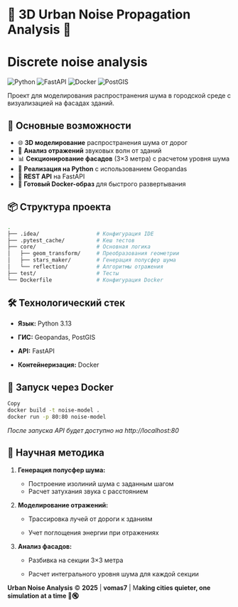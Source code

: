 # 🌆 3D Urban Noise Propagation Analysis 🎯
# Discrete noise analysis

![Python](https://img.shields.io/badge/Python-3.13-blue)
![FastAPI](https://img.shields.io/badge/FastAPI-0.68-green)
![Docker](https://img.shields.io/badge/Docker-✓-blue)
![PostGIS](https://img.shields.io/badge/PostGIS-3.0-orange)

Проект для моделирования распространения шума в городской среде с визуализацией на фасадах зданий.

## 🚀 Основные возможности

- 🌐 **3D моделирование** распространения шума от дорог
- 🏢 **Анализ отражений** звуковых волн от зданий
- 📊 **Секционирование фасадов** (3×3 метра) с расчетом уровня шума
- 🐍 **Реализация на Python** с использованием Geopandas
- 🚀 **REST API** на FastAPI
- 🐳 **Готовый Docker-образ** для быстрого развертывания

## 📦 Структура проекта

```bash
.
├── .idea/                  # Конфигурация IDE
├── .pytest_cache/          # Кеш тестов
├── core/                   # Основная логика
│   ├── geom_transform/     # Преобразования геометрии
│   ├── stars_maker/        # Генерация полусфер шума
│   └── reflection/         # Алгоритмы отражения
├── test/                   # Тесты
└── Dockerfile              # Конфигурация Docker
```
## 🛠️ Технологический стек

- **Язык:** Python 3.13

- **ГИС:** Geopandas, PostGIS

- **API:** FastAPI

- **Контейнеризация:** Docker

## 🐳 Запуск через Docker
```bash
Copy
docker build -t noise-model .
docker run -p 80:80 noise-model
```

_После запуска API будет доступно на http://localhost:80_

## 🧮 Научная методика
1. **Генерация полусфер шума:**
    - Построение изолиний шума с заданным шагом
    - Расчет затухания звука с расстоянием

2. **Моделирование отражений:**

   - Трассировка лучей от дороги к зданиям

   - Учет поглощения энергии при отражениях

3. **Анализ фасадов:**

   - Разбивка на секции 3×3 метра

   - Расчет интегрального уровня шума для каждой секции

**Urban Noise Analysis** © **2025** | **vomas7** | M**aking cities quieter, one simulation at a time 🌇🔇**
